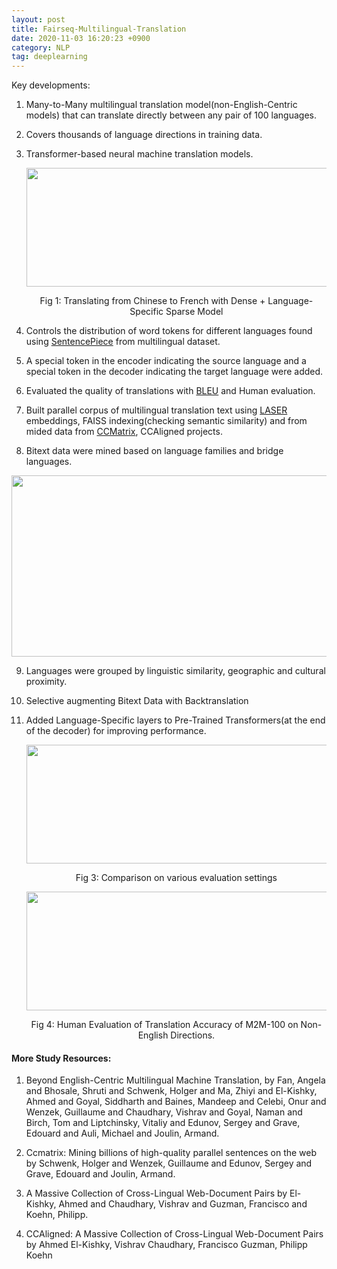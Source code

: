 ```yaml
---
layout: post 
title: Fairseq-Multilingual-Translation
date: 2020-11-03 16:20:23 +0900 
category: NLP
tag: deeplearning
---
```

Key developments:
1. Many-to-Many multilingual translation model(non-English-Centric models) that can translate directly between any pair of 100 languages. 
2. Covers thousands of language directions in training data.
3. Transformer-based neural machine translation models.

    <p align="center"> <img width="800" height="190" src="https://github.com/ShihabYasin/shihabyasin.github.io/blob/gh-pages/public/img/5.png?raw=true"> </p>
    <center>Fig 1: Translating from Chinese to French with Dense + Language-Specific Sparse Model </center>


4. Controls the distribution of word tokens for different languages found using [SentencePiece](https://web.archive.org/web/20210126045439/https://github.com/google/sentencepiece) from multilingual dataset.
5. A special token in the encoder indicating the source language and a
special token in the decoder indicating the target language were added.
6. Evaluated the quality of translations with [BLEU](https://web.archive.org/web/20210125155630/http://en.wikipedia.org/wiki/BLEU) and Human evaluation.
7.  Built parallel corpus of multilingual translation text using [LASER](https://web.archive.org/web/20201130004845/https://github.com/facebookresearch/LASER) embeddings, FAISS indexing(checking semantic similarity) and from mided data from [CCMatrix](https://web.archive.org/web/20201121182319/https://github.com/facebookresearch/LASER/tree/master/tasks/CCMatrix), CCAligned projects. 
8. Bitext data were mined based on language families and bridge languages.

    <p align="center">
  <img width="600" height="290" src="https://github.com/ShihabYasin/shihabyasin.github.io/blob/gh-pages/public/img/6.png?raw=true">
    </p>

9. Languages were grouped by linguistic similarity, geographic and cultural proximity.
   
10. Selective augmenting Bitext Data with Backtranslation 
11. Added Language-Specific layers to Pre-Trained Transformers(at the
end of the decoder) for improving performance.
    <p align="center"><img width="600" height="190" src="https://github.com/ShihabYasin/shihabyasin.github.io/blob/gh-pages/public/img/7.png?raw=true"></p>
    <center>Fig 3: Comparison on various evaluation settings </center>

    <p align="center"><img width="800" height="190" src="https://github.com/ShihabYasin/shihabyasin.github.io/blob/gh-pages/public/img/8.png?raw=true">
    </p>
    <center>Fig 4: Human Evaluation of Translation Accuracy of M2M-100 on Non-English Directions. </center>


#### More Study Resources:

1. Beyond English-Centric Multilingual Machine Translation,
  by Fan, Angela and Bhosale, Shruti and Schwenk, Holger and Ma, Zhiyi and El-Kishky, Ahmed and Goyal, Siddharth and Baines, Mandeep and Celebi, Onur and Wenzek, Guillaume and Chaudhary, Vishrav and Goyal, Naman and Birch, Tom and Liptchinsky, Vitaliy and Edunov, Sergey and Grave, Edouard and Auli, Michael and Joulin, Armand.
   
2. Ccmatrix: Mining billions of high-quality parallel sentences on the web by Schwenk, Holger and Wenzek, Guillaume and Edunov, Sergey and Grave, Edouard and Joulin, Armand.

3. A Massive Collection of Cross-Lingual Web-Document Pairs by El-Kishky, Ahmed and Chaudhary, Vishrav and Guzman, Francisco and Koehn, Philipp.

4. CCAligned: A Massive Collection of Cross-Lingual Web-Document Pairs by Ahmed El-Kishky, Vishrav Chaudhary, Francisco Guzman, Philipp Koehn